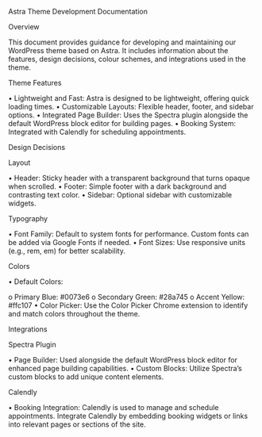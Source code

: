 Astra Theme Development Documentation

Overview

This document provides guidance for developing and maintaining our WordPress theme based on Astra. It includes information about the features, design decisions, colour schemes, and integrations used in the theme.

Theme Features

•	Lightweight and Fast: Astra is designed to be lightweight, offering quick loading times.
•	Customizable Layouts: Flexible header, footer, and sidebar options.
•	Integrated Page Builder: Uses the Spectra plugin alongside the default WordPress block editor for building pages.
•	Booking System: Integrated with Calendly for scheduling appointments.

Design Decisions

Layout

•	Header: Sticky header with a transparent background that turns opaque when scrolled.
•	Footer: Simple footer with a dark background and contrasting text color.
•	Sidebar: Optional sidebar with customizable widgets.

Typography

•	Font Family: Default to system fonts for performance. Custom fonts can be added via Google Fonts if needed.
•	Font Sizes: Use responsive units (e.g., rem, em) for better scalability.

Colors

•	Default Colors:

o	Primary Blue: #0073e6
o	Secondary Green: #28a745
o	Accent Yellow: #ffc107
•	Color Picker: Use the Color Picker Chrome extension to identify and match colors throughout the theme.

Integrations

Spectra Plugin

•	Page Builder: Used alongside the default WordPress block editor for enhanced page building capabilities.
•	Custom Blocks: Utilize Spectra’s custom blocks to add unique content elements.

Calendly

•	Booking Integration: Calendly is used to manage and schedule appointments. Integrate Calendly by embedding booking widgets or links into relevant pages or sections of the site.

